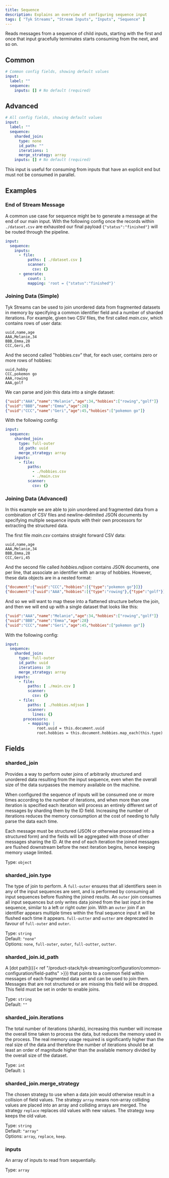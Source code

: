 ```yaml
---
title: Sequence
description: Explains an overview of configuring sequence input
tags: [ "Tyk Streams", "Stream Inputs", "Inputs", "Sequence" ]
---
```


Reads messages from a sequence of child inputs, starting with the first and once that input gracefully terminates starts consuming from the next, and so on.


## Common

```yml
# Common config fields, showing default values
input:
  label: ""
  sequence:
    inputs: [] # No default (required)
```

## Advanced

```yml
# All config fields, showing default values
input:
  label: ""
  sequence:
    sharded_join:
      type: none
      id_path: ""
      iterations: 1
      merge_strategy: array
    inputs: [] # No default (required)
```

This input is useful for consuming from inputs that have an explicit end but must not be consumed in parallel.

## Examples

### End of Stream Message

A common use case for sequence might be to generate a message at the end of our main input. With the following config once the records within `./dataset.csv` are exhausted our final payload `{"status":"finished"}` will be routed through the pipeline.

```yaml
input:
  sequence:
    inputs:
      - file:
          paths: [ ./dataset.csv ]
          scanner:
            csv: {}
      - generate:
          count: 1
          mapping: 'root = {"status":"finished"}'
```

### Joining Data (Simple)

Tyk Streams can be used to join unordered data from fragmented datasets in memory by specifying a common identifier field and a number of sharded iterations. For example, given two CSV files, the first called *main.csv*, which contains rows of user data:

```csv
uuid,name,age
AAA,Melanie,34
BBB,Emma,28
CCC,Geri,45
```

And the second called "hobbies.csv" that, for each user, contains zero or more rows of hobbies:

```csv
uuid,hobby
CCC,pokemon go
AAA,rowing
AAA,golf
```

We can parse and join this data into a single dataset:

```json
{"uuid":"AAA","name":"Melanie","age":34,"hobbies":["rowing","golf"]}
{"uuid":"BBB","name":"Emma","age":28}
{"uuid":"CCC","name":"Geri","age":45,"hobbies":["pokemon go"]}
```

With the following config:

```yaml
input:
  sequence:
    sharded_join:
      type: full-outer
      id_path: uuid
      merge_strategy: array
    inputs:
      - file:
          paths:
            - ./hobbies.csv
            - ./main.csv
          scanner:
            csv: {}
```

### Joining Data (Advanced)

In this example we are able to join unordered and fragmented data from a combination of CSV files and newline-delimited JSON documents by specifying multiple sequence inputs with their own processors for extracting the structured data.

The first file *main.csv* contains straight forward CSV data:

```csv
uuid,name,age
AAA,Melanie,34
BBB,Emma,28
CCC,Geri,45
```

And the second file called *hobbies.ndjson* contains JSON documents, one per line, that associate an identifier with an array of hobbies. However, these data objects are in a nested format:

```json
{"document":{"uuid":"CCC","hobbies":[{"type":"pokemon go"}]}}
{"document":{"uuid":"AAA","hobbies":[{"type":"rowing"},{"type":"golf"}]}}
```

And so we will want to map these into a flattened structure before the join, and then we will end up with a single dataset that looks like this:

```json
{"uuid":"AAA","name":"Melanie","age":34,"hobbies":["rowing","golf"]}
{"uuid":"BBB","name":"Emma","age":28}
{"uuid":"CCC","name":"Geri","age":45,"hobbies":["pokemon go"]}
```

With the following config:

```yaml
input:
  sequence:
    sharded_join:
      type: full-outer
      id_path: uuid
      iterations: 10
      merge_strategy: array
    inputs:
      - file:
          paths: [ ./main.csv ]
          scanner:
            csv: {}
      - file:
          paths: [ ./hobbies.ndjson ]
          scanner:
            lines: {}
        processors:
          - mapping: |
              root.uuid = this.document.uuid
              root.hobbies = this.document.hobbies.map_each(this.type)
```

## Fields

### sharded_join

Provides a way to perform outer joins of arbitrarily structured and unordered data resulting from the input sequence, even when the overall size of the data surpasses the memory available on the machine.

When configured the sequence of inputs will be consumed one or more times according to the number of iterations, and when more than one iteration is specified each iteration will process an entirely different set of messages by sharding them by the ID field. Increasing the number of iterations reduces the memory consumption at the cost of needing to fully parse the data each time.

Each message must be structured (JSON or otherwise processed into a structured form) and the fields will be aggregated with those of other messages sharing the ID. At the end of each iteration the joined messages are flushed downstream before the next iteration begins, hence keeping memory usage limited.


Type: `object`  

### sharded_join.type

The type of join to perform. A `full-outer` ensures that all identifiers seen in any of the input sequences are sent, and is performed by consuming all input sequences before flushing the joined results. An `outer` join consumes all input sequences but only writes data joined from the last input in the sequence, similar to a left or right outer join. With an `outer` join if an identifier appears multiple times within the final sequence input it will be flushed each time it appears. `full-outter` and `outter` are deprecated in favour of `full-outer` and `outer`.


Type: `string`  
Default: `"none"`  
Options: `none`, `full-outer`, `outer`, `full-outter`, `outter`.

### sharded_join.id_path

A [dot path]({{< ref "/product-stack/tyk-streaming/configuration/common-configuration/field-paths" >}}) that points to a common field within messages of each fragmented data set and can be used to join them. Messages that are not structured or are missing this field will be dropped. This field must be set in order to enable joins.


Type: `string`  
Default: `""`  

### sharded_join.iterations

The total number of iterations (shards), increasing this number will increase the overall time taken to process the data, but reduces the memory used in the process. The real memory usage required is significantly higher than the real size of the data and therefore the number of iterations should be at least an order of magnitude higher than the available memory divided by the overall size of the dataset.


Type: `int`  
Default: `1`  

### sharded_join.merge_strategy

The chosen strategy to use when a data join would otherwise result in a collision of field values. The strategy `array` means non-array colliding values are placed into an array and colliding arrays are merged. The strategy `replace` replaces old values with new values. The strategy `keep` keeps the old value.


Type: `string`  
Default: `"array"`  
Options: `array`, `replace`, `keep`.

### inputs

An array of inputs to read from sequentially.


Type: `array`  

